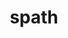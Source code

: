 ---
title: "spath"
layout: cache
categories: [package, develop]
meta: {"compilers": ["gcc@11.1.0", "gcc@11.4.0", "gcc@7.5.0", "gcc@9.4.0", "intel-oneapi-compilers@2024.2.1", "intel-oneapi-compilers@2025.1.0"], "num_specs": 84, "num_specs_by_stack": {"data-vis-sdk": 11, "e4s": 18, "e4s-neoverse-v2": 18, "e4s-neoverse_v1": 5, "e4s-oneapi": 19, "e4s-power": 2, "radiuss": 11, "root": 84}, "oss": ["ubuntu18.04", "ubuntu20.04", "ubuntu22.04"], "platforms": ["linux"], "stacks": ["data-vis-sdk", "e4s", "e4s-neoverse-v2", "e4s-neoverse_v1", "e4s-oneapi", "e4s-power", "radiuss", "root"], "targets": ["neoverse_v1", "neoverse_v2", "ppc64le", "x86_64_v3"], "versions": ["0.4.0"]}
spec_details: [{"compiler": "gcc@11.1.0", "hash": "27otngbvxh4t5kgddwxmqgc7edmo4odp", "os": "ubuntu20.04", "platform": "linux", "size": "-", "stacks": ["data-vis-sdk", "root"], "target": "x86_64_v3", "variants": ["build_system=cmake", "build_type=Release", "generator=make", "~ipo", "~mpi", "+shared"], "versions": ["0.4.0"]}, {"compiler": "gcc@11.4.0", "hash": "2ik2a6plwdhd7yyb3iujzkd4w4spbnug", "os": "ubuntu22.04", "platform": "linux", "size": "-", "stacks": ["e4s-neoverse-v2", "root"], "target": "neoverse_v2", "variants": ["build_system=cmake", "build_type=Release", "generator=make", "~ipo", "~mpi", "+shared"], "versions": ["0.4.0"]}, {"compiler": "gcc@11.4.0", "hash": "2ns63afoa7une2xlx4tyebgzcj63hlh5", "os": "ubuntu22.04", "platform": "linux", "size": "-", "stacks": ["e4s", "root"], "target": "x86_64_v3", "variants": ["build_system=cmake", "build_type=Release", "generator=make", "~ipo", "+mpi", "+shared"], "versions": ["0.4.0"]}, {"compiler": "gcc@11.1.0", "hash": "2trwcduv5koifh6bz2npbwccpdiskecf", "os": "ubuntu20.04", "platform": "linux", "size": "-", "stacks": ["data-vis-sdk", "root"], "target": "x86_64_v3", "variants": ["build_system=cmake", "build_type=Release", "generator=make", "~ipo", "~mpi", "+shared"], "versions": ["0.4.0"]}, {"compiler": "intel-oneapi-compilers@2024.2.1", "hash": "2vyexjb3sr2cnorxlclxhmxbxodufde7", "os": "ubuntu22.04", "platform": "linux", "size": "-", "stacks": ["e4s-oneapi", "root"], "target": "x86_64_v3", "variants": ["build_system=cmake", "build_type=Release", "generator=make", "~ipo", "+mpi", "+shared"], "versions": ["0.4.0"]}, {"compiler": "intel-oneapi-compilers@2024.2.1", "hash": "3ahmmvozmyxuxsmwueynotsb7ojmqudu", "os": "ubuntu22.04", "platform": "linux", "size": "-", "stacks": ["e4s-oneapi", "root"], "target": "x86_64_v3", "variants": ["build_system=cmake", "build_type=Release", "generator=make", "~ipo", "~mpi", "+shared"], "versions": ["0.4.0"]}, {"compiler": "intel-oneapi-compilers@2025.1.0", "hash": "4jbv4zjcyglafwny6x6qj4k6wjlm5thd", "os": "ubuntu22.04", "platform": "linux", "size": "-", "stacks": ["e4s-oneapi", "root"], "target": "x86_64_v3", "variants": ["build_system=cmake", "build_type=Release", "generator=make", "~ipo", "+mpi", "+shared"], "versions": ["0.4.0"]}, {"compiler": "gcc@9.4.0", "hash": "4nc7gcy6jnhe3r4zs7rhf3xpiwwpfbee", "os": "ubuntu20.04", "platform": "linux", "size": "-", "stacks": ["e4s-power", "root"], "target": "ppc64le", "variants": ["build_system=cmake", "build_type=Release", "generator=make", "~ipo", "~mpi", "+shared"], "versions": ["0.4.0"]}, {"compiler": "gcc@11.4.0", "hash": "4z6mn4bprskj2rvtp2njhdl7yrw4wos7", "os": "ubuntu22.04", "platform": "linux", "size": "-", "stacks": ["e4s", "root"], "target": "x86_64_v3", "variants": ["build_system=cmake", "build_type=Release", "generator=make", "~ipo", "+mpi", "+shared"], "versions": ["0.4.0"]}, {"compiler": "gcc@7.5.0", "hash": "5e7bft5veok5ki6ndqbjdwyvaq4e53j6", "os": "ubuntu18.04", "platform": "linux", "size": "-", "stacks": ["radiuss", "root"], "target": "x86_64_v3", "variants": ["build_system=cmake", "build_type=Release", "generator=make", "~ipo", "+mpi", "+shared"], "versions": ["0.4.0"]}, {"compiler": "gcc@11.4.0", "hash": "5efwztaxwo4ab2qmsy4gzpcaq4oeskbm", "os": "ubuntu22.04", "platform": "linux", "size": "-", "stacks": ["e4s", "root"], "target": "x86_64_v3", "variants": ["build_system=cmake", "build_type=Release", "generator=make", "~ipo", "+mpi", "+shared"], "versions": ["0.4.0"]}, {"compiler": "intel-oneapi-compilers@2025.1.0", "hash": "5ge3ijvtxw5jsvatsh7gkjmwhax2klqx", "os": "ubuntu22.04", "platform": "linux", "size": "-", "stacks": ["e4s-oneapi", "root"], "target": "x86_64_v3", "variants": ["build_system=cmake", "build_type=Release", "generator=make", "~ipo", "~mpi", "+shared"], "versions": ["0.4.0"]}, {"compiler": "gcc@11.4.0", "hash": "5xgpxiqot7cxl6pfqfvhzsp3xisvj42y", "os": "ubuntu22.04", "platform": "linux", "size": "-", "stacks": ["e4s", "root"], "target": "x86_64_v3", "variants": ["build_system=cmake", "build_type=Release", "generator=make", "~ipo", "+mpi", "+shared"], "versions": ["0.4.0"]}, {"compiler": "gcc@11.4.0", "hash": "626lg5vgn5cwjtmz3kqoipwmtilunaje", "os": "ubuntu22.04", "platform": "linux", "size": "-", "stacks": ["e4s-neoverse_v1", "root"], "target": "neoverse_v1", "variants": ["build_system=cmake", "build_type=Release", "generator=make", "~ipo", "+mpi", "+shared"], "versions": ["0.4.0"]}, {"compiler": "gcc@11.4.0", "hash": "6adp2sf25bktxf77ntf7wgpseghclkgj", "os": "ubuntu22.04", "platform": "linux", "size": "-", "stacks": ["e4s-neoverse-v2", "root"], "target": "neoverse_v2", "variants": ["build_system=cmake", "build_type=Release", "generator=make", "~ipo", "~mpi", "+shared"], "versions": ["0.4.0"]}, {"compiler": "gcc@11.4.0", "hash": "6fv7lgab7t2ovf2n2jxpveyv2xpg3ro4", "os": "ubuntu22.04", "platform": "linux", "size": "-", "stacks": ["e4s", "root"], "target": "x86_64_v3", "variants": ["build_system=cmake", "build_type=Release", "generator=make", "~ipo", "~mpi", "+shared"], "versions": ["0.4.0"]}, {"compiler": "gcc@11.4.0", "hash": "6hs4lgbnkdevbwdo7msmbq4cj7oayr3y", "os": "ubuntu22.04", "platform": "linux", "size": "-", "stacks": ["e4s-neoverse_v1", "root"], "target": "neoverse_v1", "variants": ["build_system=cmake", "build_type=Release", "generator=make", "~ipo", "~mpi", "+shared"], "versions": ["0.4.0"]}, {"compiler": "gcc@11.4.0", "hash": "6k4eqe745pmjdzrt53ia6pc3xmyqr5cu", "os": "ubuntu22.04", "platform": "linux", "size": "-", "stacks": ["e4s", "root"], "target": "x86_64_v3", "variants": ["build_system=cmake", "build_type=Release", "generator=make", "~ipo", "~mpi", "+shared"], "versions": ["0.4.0"]}, {"compiler": "gcc@11.4.0", "hash": "6qxxqa6wwt2sbct4m65dy5jwfzhnp3nv", "os": "ubuntu22.04", "platform": "linux", "size": "-", "stacks": ["e4s", "root"], "target": "x86_64_v3", "variants": ["build_system=cmake", "build_type=Release", "generator=make", "~ipo", "~mpi", "+shared"], "versions": ["0.4.0"]}, {"compiler": "gcc@9.4.0", "hash": "6vp6lw2fygorkqz42dd6kehtif5x2klf", "os": "ubuntu20.04", "platform": "linux", "size": "-", "stacks": ["e4s-power", "root"], "target": "ppc64le", "variants": ["build_system=cmake", "build_type=Release", "generator=make", "~ipo", "+mpi", "+shared"], "versions": ["0.4.0"]}, {"compiler": "gcc@11.4.0", "hash": "72dfvwaqo3ddsm7kg7r3fgr3dq6slahu", "os": "ubuntu22.04", "platform": "linux", "size": "-", "stacks": ["e4s-neoverse-v2", "root"], "target": "neoverse_v2", "variants": ["build_system=cmake", "build_type=Release", "generator=make", "~ipo", "+mpi", "+shared"], "versions": ["0.4.0"]}, {"compiler": "intel-oneapi-compilers@2025.1.0", "hash": "77x5h3afvl555fkpvdjhrw5wdzkpm5l7", "os": "ubuntu22.04", "platform": "linux", "size": "-", "stacks": ["e4s-oneapi", "root"], "target": "x86_64_v3", "variants": ["build_system=cmake", "build_type=Release", "generator=make", "~ipo", "+mpi", "+shared"], "versions": ["0.4.0"]}, {"compiler": "gcc@11.4.0", "hash": "7nvpyefgteqvxqq2m6qbz5psgtxirefo", "os": "ubuntu22.04", "platform": "linux", "size": "-", "stacks": ["e4s-neoverse-v2", "root"], "target": "neoverse_v2", "variants": ["build_system=cmake", "build_type=Release", "generator=make", "~ipo", "+mpi", "+shared"], "versions": ["0.4.0"]}, {"compiler": "gcc@11.1.0", "hash": "ai7oo72rpustwfbvv5742jf7hv2f2kiy", "os": "ubuntu20.04", "platform": "linux", "size": "-", "stacks": ["data-vis-sdk", "root"], "target": "x86_64_v3", "variants": ["build_system=cmake", "build_type=Release", "generator=make", "~ipo", "~mpi", "+shared"], "versions": ["0.4.0"]}, {"compiler": "gcc@7.5.0", "hash": "awbp5xwmbyya62wgrvosksh3blhz2i3k", "os": "ubuntu18.04", "platform": "linux", "size": "-", "stacks": ["radiuss", "root"], "target": "x86_64_v3", "variants": ["build_system=cmake", "build_type=Release", "generator=make", "~ipo", "+mpi", "+shared"], "versions": ["0.4.0"]}, {"compiler": "gcc@11.4.0", "hash": "awdx455lqlnsfnftlyz4ex5pult3nosy", "os": "ubuntu22.04", "platform": "linux", "size": "-", "stacks": ["e4s-neoverse_v1", "root"], "target": "neoverse_v1", "variants": ["build_system=cmake", "build_type=Release", "generator=make", "~ipo", "~mpi", "+shared"], "versions": ["0.4.0"]}, {"compiler": "intel-oneapi-compilers@2025.1.0", "hash": "bzzx5zbfpa3ao6ikxujmrju5fqluxgii", "os": "ubuntu22.04", "platform": "linux", "size": "-", "stacks": ["e4s-oneapi", "root"], "target": "x86_64_v3", "variants": ["build_system=cmake", "build_type=Release", "generator=make", "~ipo", "~mpi", "+shared"], "versions": ["0.4.0"]}, {"compiler": "gcc@11.4.0", "hash": "e3j6hzk5fslhf3vhlowl54qg62wq62lb", "os": "ubuntu22.04", "platform": "linux", "size": "-", "stacks": ["e4s", "root"], "target": "x86_64_v3", "variants": ["build_system=cmake", "build_type=Release", "generator=make", "~ipo", "~mpi", "+shared"], "versions": ["0.4.0"]}, {"compiler": "gcc@7.5.0", "hash": "emkfrr6lelwgdf2heintuapq4ryhzanr", "os": "ubuntu18.04", "platform": "linux", "size": "-", "stacks": ["radiuss", "root"], "target": "x86_64_v3", "variants": ["build_system=cmake", "build_type=Release", "generator=make", "~ipo", "+mpi", "+shared"], "versions": ["0.4.0"]}, {"compiler": "intel-oneapi-compilers@2025.1.0", "hash": "esc33hi32ucwf5poeugnnmuzurlml453", "os": "ubuntu22.04", "platform": "linux", "size": "-", "stacks": ["e4s-oneapi", "root"], "target": "x86_64_v3", "variants": ["build_system=cmake", "build_type=Release", "generator=make", "~ipo", "~mpi", "+shared"], "versions": ["0.4.0"]}, {"compiler": "gcc@7.5.0", "hash": "ezgbinsq6lfp6lburocsopjkt3wj5nqk", "os": "ubuntu18.04", "platform": "linux", "size": "-", "stacks": ["radiuss", "root"], "target": "x86_64_v3", "variants": ["build_system=cmake", "build_type=Release", "generator=make", "~ipo", "+mpi", "+shared"], "versions": ["0.4.0"]}, {"compiler": "intel-oneapi-compilers@2024.2.1", "hash": "fcb6nkyaiqb46x3ucqsu6rmieu76zqho", "os": "ubuntu22.04", "platform": "linux", "size": "-", "stacks": ["e4s-oneapi", "root"], "target": "x86_64_v3", "variants": ["build_system=cmake", "build_type=Release", "generator=make", "~ipo", "~mpi", "+shared"], "versions": ["0.4.0"]}, {"compiler": "gcc@11.4.0", "hash": "fywuzpdogzvz5kodx64sbphfyal5zcgj", "os": "ubuntu22.04", "platform": "linux", "size": "-", "stacks": ["e4s-neoverse-v2", "root"], "target": "neoverse_v2", "variants": ["build_system=cmake", "build_type=Release", "generator=make", "~ipo", "+mpi", "+shared"], "versions": ["0.4.0"]}, {"compiler": "gcc@7.5.0", "hash": "g4yhsyoqtsc6lvn6kpfgxpjaxd5iazor", "os": "ubuntu18.04", "platform": "linux", "size": "-", "stacks": ["radiuss", "root"], "target": "x86_64_v3", "variants": ["build_system=cmake", "build_type=Release", "generator=make", "~ipo", "+mpi", "+shared"], "versions": ["0.4.0"]}, {"compiler": "gcc@11.4.0", "hash": "g4yswnpbzck7sjw36auxgqjev3m3mbvz", "os": "ubuntu22.04", "platform": "linux", "size": "-", "stacks": ["e4s", "root"], "target": "x86_64_v3", "variants": ["build_system=cmake", "build_type=Release", "generator=make", "~ipo", "~mpi", "+shared"], "versions": ["0.4.0"]}, {"compiler": "gcc@11.1.0", "hash": "g6dpflxx3aqsgavplrpgf6ycoc3obolc", "os": "ubuntu20.04", "platform": "linux", "size": "-", "stacks": ["data-vis-sdk", "root"], "target": "x86_64_v3", "variants": ["build_system=cmake", "build_type=Release", "generator=make", "~ipo", "~mpi", "+shared"], "versions": ["0.4.0"]}, {"compiler": "gcc@11.4.0", "hash": "gd6a74hbhiyap22tk23npqrpk2l2aau2", "os": "ubuntu22.04", "platform": "linux", "size": "-", "stacks": ["e4s-neoverse-v2", "root"], "target": "neoverse_v2", "variants": ["build_system=cmake", "build_type=Release", "generator=make", "~ipo", "+mpi", "+shared"], "versions": ["0.4.0"]}, {"compiler": "intel-oneapi-compilers@2024.2.1", "hash": "h7qnqtnieu4vxvu7jb4svwbgf6ua5yfi", "os": "ubuntu22.04", "platform": "linux", "size": "-", "stacks": ["e4s-oneapi", "root"], "target": "x86_64_v3", "variants": ["build_system=cmake", "build_type=Release", "generator=make", "~ipo", "~mpi", "+shared"], "versions": ["0.4.0"]}, {"compiler": "gcc@7.5.0", "hash": "haxuzflnbxap7ju7friygsmxsv2ktxwn", "os": "ubuntu18.04", "platform": "linux", "size": "-", "stacks": ["radiuss", "root"], "target": "x86_64_v3", "variants": ["build_system=cmake", "build_type=Release", "generator=make", "~ipo", "+mpi", "+shared"], "versions": ["0.4.0"]}, {"compiler": "gcc@11.4.0", "hash": "hxhsnb2o7ldh3can2iokglvlrm7jrzs2", "os": "ubuntu22.04", "platform": "linux", "size": "-", "stacks": ["e4s-neoverse-v2", "root"], "target": "neoverse_v2", "variants": ["build_system=cmake", "build_type=Release", "generator=make", "~ipo", "+mpi", "+shared"], "versions": ["0.4.0"]}, {"compiler": "gcc@11.4.0", "hash": "i4ronhq24xc6tr6dmtpz44hndxhwbrcs", "os": "ubuntu22.04", "platform": "linux", "size": "-", "stacks": ["e4s", "root"], "target": "x86_64_v3", "variants": ["build_system=cmake", "build_type=Release", "generator=make", "~ipo", "+mpi", "+shared"], "versions": ["0.4.0"]}, {"compiler": "gcc@11.1.0", "hash": "i545cmq6h7vzcnmslk6aflgfczzl3avn", "os": "ubuntu20.04", "platform": "linux", "size": "-", "stacks": ["data-vis-sdk", "root"], "target": "x86_64_v3", "variants": ["build_system=cmake", "build_type=Release", "generator=make", "~ipo", "~mpi", "+shared"], "versions": ["0.4.0"]}, {"compiler": "gcc@11.4.0", "hash": "ivwnqprc6a4jof45ja7r25j2k4kgccqj", "os": "ubuntu22.04", "platform": "linux", "size": "-", "stacks": ["e4s-neoverse-v2", "root"], "target": "neoverse_v2", "variants": ["build_system=cmake", "build_type=Release", "generator=make", "~ipo", "+mpi", "+shared"], "versions": ["0.4.0"]}, {"compiler": "gcc@11.4.0", "hash": "jvyzdlffen3rtjabni4x7jm7oevgmvh4", "os": "ubuntu22.04", "platform": "linux", "size": "-", "stacks": ["e4s", "root"], "target": "x86_64_v3", "variants": ["build_system=cmake", "build_type=Release", "generator=make", "~ipo", "+mpi", "+shared"], "versions": ["0.4.0"]}, {"compiler": "gcc@11.1.0", "hash": "jweoo5pg6pygu4gw4g2vww7h2hc522k2", "os": "ubuntu20.04", "platform": "linux", "size": "-", "stacks": ["data-vis-sdk", "root"], "target": "x86_64_v3", "variants": ["build_system=cmake", "build_type=Release", "generator=make", "~ipo", "~mpi", "+shared"], "versions": ["0.4.0"]}, {"compiler": "intel-oneapi-compilers@2024.2.1", "hash": "kjc4vyrmjvjfjoeftfdhz5tg7e33clhk", "os": "ubuntu22.04", "platform": "linux", "size": "-", "stacks": ["e4s-oneapi", "root"], "target": "x86_64_v3", "variants": ["build_system=cmake", "build_type=Release", "generator=make", "~ipo", "~mpi", "+shared"], "versions": ["0.4.0"]}, {"compiler": "gcc@11.4.0", "hash": "kq7tfoev4diad7l5gv2owt5j3d2yil57", "os": "ubuntu22.04", "platform": "linux", "size": "-", "stacks": ["e4s-neoverse-v2", "root"], "target": "neoverse_v2", "variants": ["build_system=cmake", "build_type=Release", "generator=make", "~ipo", "+mpi", "+shared"], "versions": ["0.4.0"]}, {"compiler": "gcc@7.5.0", "hash": "kr5pc7dw7qniyvzuaaqh6rfynzehph7o", "os": "ubuntu18.04", "platform": "linux", "size": "-", "stacks": ["radiuss", "root"], "target": "x86_64_v3", "variants": ["build_system=cmake", "build_type=Release", "generator=make", "~ipo", "+mpi", "+shared"], "versions": ["0.4.0"]}, {"compiler": "intel-oneapi-compilers@2025.1.0", "hash": "kyl6ku5pnexzctdjsho5f2ynsjjvtmkb", "os": "ubuntu22.04", "platform": "linux", "size": "-", "stacks": ["e4s-oneapi", "root"], "target": "x86_64_v3", "variants": ["build_system=cmake", "build_type=Release", "generator=make", "~ipo", "~mpi", "+shared"], "versions": ["0.4.0"]}, {"compiler": "gcc@11.4.0", "hash": "lgeaj7co5xrgjo4cdk23ajqd5obvlpf6", "os": "ubuntu22.04", "platform": "linux", "size": "-", "stacks": ["e4s-neoverse-v2", "root"], "target": "neoverse_v2", "variants": ["build_system=cmake", "build_type=Release", "generator=make", "~ipo", "+mpi", "+shared"], "versions": ["0.4.0"]}, {"compiler": "gcc@7.5.0", "hash": "ll5dyun2qluz4yzqcnsxhvef2eipd3nn", "os": "ubuntu18.04", "platform": "linux", "size": "-", "stacks": ["radiuss", "root"], "target": "x86_64_v3", "variants": ["build_system=cmake", "build_type=Release", "generator=make", "~ipo", "+mpi", "+shared"], "versions": ["0.4.0"]}, {"compiler": "gcc@11.1.0", "hash": "lqknuapw4c5u76waxls2ssdd6zvzhlvz", "os": "ubuntu20.04", "platform": "linux", "size": "-", "stacks": ["data-vis-sdk", "root"], "target": "x86_64_v3", "variants": ["build_system=cmake", "build_type=Release", "generator=make", "~ipo", "~mpi", "+shared"], "versions": ["0.4.0"]}, {"compiler": "gcc@11.1.0", "hash": "mcuv6mdugts5pqyv6jjhikqek4xysvfs", "os": "ubuntu20.04", "platform": "linux", "size": "-", "stacks": ["data-vis-sdk", "root"], "target": "x86_64_v3", "variants": ["build_system=cmake", "build_type=Release", "generator=make", "~ipo", "~mpi", "+shared"], "versions": ["0.4.0"]}, {"compiler": "gcc@11.1.0", "hash": "mig53v7b2g4el6rexybnlagvvc3o6vl4", "os": "ubuntu20.04", "platform": "linux", "size": "-", "stacks": ["data-vis-sdk", "root"], "target": "x86_64_v3", "variants": ["build_system=cmake", "build_type=Release", "generator=make", "~ipo", "~mpi", "+shared"], "versions": ["0.4.0"]}, {"compiler": "gcc@11.4.0", "hash": "mlvl7qvjoc74yvof5vmfv2jebc2y2mrr", "os": "ubuntu22.04", "platform": "linux", "size": "-", "stacks": ["e4s", "root"], "target": "x86_64_v3", "variants": ["build_system=cmake", "build_type=Release", "generator=make", "~ipo", "+mpi", "+shared"], "versions": ["0.4.0"]}, {"compiler": "gcc@11.4.0", "hash": "nvt6mps6l4d2ojmcxr7tthxbrf6i2ay2", "os": "ubuntu22.04", "platform": "linux", "size": "-", "stacks": ["e4s-neoverse_v1", "root"], "target": "neoverse_v1", "variants": ["build_system=cmake", "build_type=Release", "generator=make", "~ipo", "+mpi", "+shared"], "versions": ["0.4.0"]}, {"compiler": "gcc@11.4.0", "hash": "o63bsi523kq76zpswzim3voda6melkpk", "os": "ubuntu22.04", "platform": "linux", "size": "-", "stacks": ["e4s", "root"], "target": "x86_64_v3", "variants": ["build_system=cmake", "build_type=Release", "generator=make", "~ipo", "~mpi", "+shared"], "versions": ["0.4.0"]}, {"compiler": "intel-oneapi-compilers@2025.1.0", "hash": "ozgop5mzxpthc5vlg43ndlvwmp2ob2d3", "os": "ubuntu22.04", "platform": "linux", "size": "-", "stacks": ["e4s-oneapi", "root"], "target": "x86_64_v3", "variants": ["build_system=cmake", "build_type=Release", "generator=make", "~ipo", "+mpi", "+shared"], "versions": ["0.4.0"]}, {"compiler": "gcc@11.4.0", "hash": "pyin33o5vhjq6bvuzxxluonioypczwih", "os": "ubuntu22.04", "platform": "linux", "size": "-", "stacks": ["e4s", "root"], "target": "x86_64_v3", "variants": ["build_system=cmake", "build_type=Release", "generator=make", "~ipo", "+mpi", "+shared"], "versions": ["0.4.0"]}, {"compiler": "intel-oneapi-compilers@2025.1.0", "hash": "q4pwqbvr3k5lpkd4nyfcn2akiqsyoksy", "os": "ubuntu22.04", "platform": "linux", "size": "-", "stacks": ["e4s-oneapi", "root"], "target": "x86_64_v3", "variants": ["build_system=cmake", "build_type=Release", "generator=make", "~ipo", "+mpi", "+shared"], "versions": ["0.4.0"]}, {"compiler": "gcc@7.5.0", "hash": "q6dfz5cso6yc4hx4by44vsh4ktluu4ub", "os": "ubuntu18.04", "platform": "linux", "size": "-", "stacks": ["radiuss", "root"], "target": "x86_64_v3", "variants": ["build_system=cmake", "build_type=Release", "generator=make", "~ipo", "+mpi", "+shared"], "versions": ["0.4.0"]}, {"compiler": "gcc@11.4.0", "hash": "qlijl5x3q5ni7it4o4lx37f4wp3tmcmm", "os": "ubuntu22.04", "platform": "linux", "size": "-", "stacks": ["e4s-neoverse-v2", "root"], "target": "neoverse_v2", "variants": ["build_system=cmake", "build_type=Release", "generator=make", "~ipo", "~mpi", "+shared"], "versions": ["0.4.0"]}, {"compiler": "gcc@11.4.0", "hash": "rv6wx74fwebru3jb2gmntta6lrynes5t", "os": "ubuntu22.04", "platform": "linux", "size": "-", "stacks": ["e4s", "root"], "target": "x86_64_v3", "variants": ["build_system=cmake", "build_type=Release", "generator=make", "~ipo", "+mpi", "+shared"], "versions": ["0.4.0"]}, {"compiler": "intel-oneapi-compilers@2024.2.1", "hash": "sskaqdxqoy764sww3lvtx5tf5xjpsmqh", "os": "ubuntu22.04", "platform": "linux", "size": "-", "stacks": ["e4s-oneapi", "root"], "target": "x86_64_v3", "variants": ["build_system=cmake", "build_type=Release", "generator=make", "~ipo", "+mpi", "+shared"], "versions": ["0.4.0"]}, {"compiler": "gcc@11.4.0", "hash": "suihyrdxfr57ogdmzf6bjranzf6s35sw", "os": "ubuntu22.04", "platform": "linux", "size": "-", "stacks": ["e4s", "root"], "target": "x86_64_v3", "variants": ["build_system=cmake", "build_type=Release", "generator=make", "~ipo", "+mpi", "+shared"], "versions": ["0.4.0"]}, {"compiler": "gcc@11.4.0", "hash": "teu3kfv4jxas6lwma73iuk5htkjtwlyr", "os": "ubuntu22.04", "platform": "linux", "size": "-", "stacks": ["e4s-neoverse_v1", "root"], "target": "neoverse_v1", "variants": ["build_system=cmake", "build_type=Release", "generator=make", "~ipo", "+mpi", "+shared"], "versions": ["0.4.0"]}, {"compiler": "gcc@11.4.0", "hash": "uqddejvbs4knnhvpm5uk56mlnxyvd5mj", "os": "ubuntu22.04", "platform": "linux", "size": "-", "stacks": ["e4s-neoverse-v2", "root"], "target": "neoverse_v2", "variants": ["build_system=cmake", "build_type=Release", "generator=make", "~ipo", "+mpi", "+shared"], "versions": ["0.4.0"]}, {"compiler": "gcc@11.4.0", "hash": "uxeg4k5xanaur73hbybra7fq5e3fzdwu", "os": "ubuntu22.04", "platform": "linux", "size": "-", "stacks": ["e4s", "root"], "target": "x86_64_v3", "variants": ["build_system=cmake", "build_type=Release", "generator=make", "~ipo", "~mpi", "+shared"], "versions": ["0.4.0"]}, {"compiler": "gcc@7.5.0", "hash": "vucfn5bksowr22nakpajm4y4ab4ti3ys", "os": "ubuntu18.04", "platform": "linux", "size": "-", "stacks": ["radiuss", "root"], "target": "x86_64_v3", "variants": ["build_system=cmake", "build_type=Release", "generator=make", "~ipo", "+mpi", "+shared"], "versions": ["0.4.0"]}, {"compiler": "intel-oneapi-compilers@2025.1.0", "hash": "vziethugtbyoquv2ak4pthexfykc6ew7", "os": "ubuntu22.04", "platform": "linux", "size": "-", "stacks": ["e4s-oneapi", "root"], "target": "x86_64_v3", "variants": ["build_system=cmake", "build_type=Release", "generator=make", "~ipo", "+mpi", "+shared"], "versions": ["0.4.0"]}, {"compiler": "intel-oneapi-compilers@2024.2.1", "hash": "w7qppwvfym62bwipi5me3km63x4t3u7w", "os": "ubuntu22.04", "platform": "linux", "size": "-", "stacks": ["e4s-oneapi", "root"], "target": "x86_64_v3", "variants": ["build_system=cmake", "build_type=Release", "generator=make", "~ipo", "+mpi", "+shared"], "versions": ["0.4.0"]}, {"compiler": "gcc@7.5.0", "hash": "whskklz2rixipioj5w22xls4hldajuf7", "os": "ubuntu18.04", "platform": "linux", "size": "-", "stacks": ["radiuss", "root"], "target": "x86_64_v3", "variants": ["build_system=cmake", "build_type=Release", "generator=make", "~ipo", "+mpi", "+shared"], "versions": ["0.4.0"]}, {"compiler": "gcc@11.1.0", "hash": "wjadz3264gspa2csc34khzv7igsxd5px", "os": "ubuntu20.04", "platform": "linux", "size": "-", "stacks": ["data-vis-sdk", "root"], "target": "x86_64_v3", "variants": ["build_system=cmake", "build_type=Release", "generator=make", "~ipo", "~mpi", "+shared"], "versions": ["0.4.0"]}, {"compiler": "intel-oneapi-compilers@2024.2.1", "hash": "wqq27w7poui6dy6p2pvlotwevmbu2lxh", "os": "ubuntu22.04", "platform": "linux", "size": "-", "stacks": ["e4s-oneapi", "root"], "target": "x86_64_v3", "variants": ["build_system=cmake", "build_type=Release", "generator=make", "~ipo", "~mpi", "+shared"], "versions": ["0.4.0"]}, {"compiler": "gcc@11.1.0", "hash": "wt2i7tbuyi7xwfvhswdz7gha47cj3a5p", "os": "ubuntu20.04", "platform": "linux", "size": "-", "stacks": ["data-vis-sdk", "root"], "target": "x86_64_v3", "variants": ["build_system=cmake", "build_type=Release", "generator=make", "~ipo", "~mpi", "+shared"], "versions": ["0.4.0"]}, {"compiler": "gcc@11.4.0", "hash": "wyr2pr5enei77ztktgc4goyizgbzelem", "os": "ubuntu22.04", "platform": "linux", "size": "-", "stacks": ["e4s-neoverse-v2", "root"], "target": "neoverse_v2", "variants": ["build_system=cmake", "build_type=Release", "generator=make", "~ipo", "+mpi", "+shared"], "versions": ["0.4.0"]}, {"compiler": "intel-oneapi-compilers@2025.1.0", "hash": "x5knhjsgbubnrtyk5nocfqk246xe7apa", "os": "ubuntu22.04", "platform": "linux", "size": "-", "stacks": ["e4s-oneapi", "root"], "target": "x86_64_v3", "variants": ["build_system=cmake", "build_type=Release", "generator=make", "~ipo", "~mpi", "+shared"], "versions": ["0.4.0"]}, {"compiler": "gcc@11.4.0", "hash": "xd36hn562jhtnaaib3rhlxkkp247bv4q", "os": "ubuntu22.04", "platform": "linux", "size": "-", "stacks": ["e4s-neoverse-v2", "root"], "target": "neoverse_v2", "variants": ["build_system=cmake", "build_type=Release", "generator=make", "~ipo", "~mpi", "+shared"], "versions": ["0.4.0"]}, {"compiler": "gcc@11.4.0", "hash": "xqqjfjaupm5mlp43k5l63uvf3zc4na47", "os": "ubuntu22.04", "platform": "linux", "size": "-", "stacks": ["e4s-neoverse-v2", "root"], "target": "neoverse_v2", "variants": ["build_system=cmake", "build_type=Release", "generator=make", "~ipo", "~mpi", "+shared"], "versions": ["0.4.0"]}, {"compiler": "gcc@11.4.0", "hash": "xriqzlbna2s3ton7xqx3wfffwr7wajh4", "os": "ubuntu22.04", "platform": "linux", "size": "-", "stacks": ["e4s-neoverse-v2", "root"], "target": "neoverse_v2", "variants": ["build_system=cmake", "build_type=Release", "generator=make", "~ipo", "+mpi", "+shared"], "versions": ["0.4.0"]}, {"compiler": "gcc@11.4.0", "hash": "xvq7zd5jg6nzqgjppi5kj7udrltwvdf2", "os": "ubuntu22.04", "platform": "linux", "size": "-", "stacks": ["e4s-neoverse-v2", "root"], "target": "neoverse_v2", "variants": ["build_system=cmake", "build_type=Release", "generator=make", "~ipo", "~mpi", "+shared"], "versions": ["0.4.0"]}, {"compiler": "gcc@11.4.0", "hash": "y5phchgooas6tw24y2zjkljvgockumy3", "os": "ubuntu22.04", "platform": "linux", "size": "-", "stacks": ["e4s", "root"], "target": "x86_64_v3", "variants": ["build_system=cmake", "build_type=Release", "generator=make", "~ipo", "+mpi", "+shared"], "versions": ["0.4.0"]}, {"compiler": "gcc@11.4.0", "hash": "yoid4m5n2xl4eaawm7e6flh56w5bpbwx", "os": "ubuntu22.04", "platform": "linux", "size": "-", "stacks": ["e4s-neoverse-v2", "root"], "target": "neoverse_v2", "variants": ["build_system=cmake", "build_type=Release", "generator=make", "~ipo", "~mpi", "+shared"], "versions": ["0.4.0"]}, {"compiler": "intel-oneapi-compilers@2024.2.1", "hash": "z6af5gcjp5tlcg4e7wxirrtwihea7nc4", "os": "ubuntu22.04", "platform": "linux", "size": "-", "stacks": ["e4s-oneapi", "root"], "target": "x86_64_v3", "variants": ["build_system=cmake", "build_type=Release", "generator=make", "~ipo", "~mpi", "+shared"], "versions": ["0.4.0"]}]
---